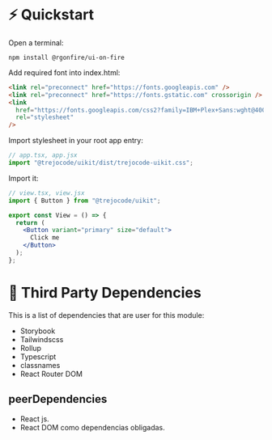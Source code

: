 # ⚡️ Quickstart

Open a terminal:
``` 
npm install @rgonfire/ui-on-fire
```


Add required font into index.html:
``` html
<link rel="preconnect" href="https://fonts.googleapis.com" />
<link rel="preconnect" href="https://fonts.gstatic.com" crossorigin />
<link
  href="https://fonts.googleapis.com/css2?family=IBM+Plex+Sans:wght@400;500;600;700&display=swap"
  rel="stylesheet"
/>
``` 

Import stylesheet in your root app entry:

``` jsx
// app.tsx, app.jsx
import "@trejocode/uikit/dist/trejocode-uikit.css";
```

Import it:
``` jsx
// view.tsx, view.jsx
import { Button } from "@trejocode/uikit";

export const View = () => {
  return (
    <Button variant="primary" size="default">
      Click me
    </Button>
  );
};
```


# 🌱 Third Party Dependencies

This is a list of dependencies that are user for this module:

- Storybook
- Tailwindscss
- Rollup
- Typescript
- classnames
- React Router DOM

## peerDependencies
- React js.
- React DOM como dependencias obligadas.
